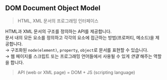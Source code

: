 ## DOM Document Object Model

> HTML, XML 문서의 프로그래밍 인터페이스

HTML과 XML 문서의 구조를 정의하는 API를 제공합니다.  
문서 내의 모든 요소를 정의하고 각각의 요소에 접근하는 방법(프로퍼티, 메소드)을 제공합니다.  
→ 구조화된 `node(element)`, `property`, `object`로 문서를 표현할 수 있습니다.    
→ 웹 페이지를 스크립트 또는 프로그래밍 언어들에서 사용될 수 있게 _연결_ 해주는 역할을 합니다.  
  
  
> API (web or XML page) = DOM + JS (scripting language)  